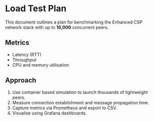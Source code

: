 # Load Test Plan

This document outlines a plan for benchmarking the Enhanced CSP network stack
with up to **10,000** concurrent peers.

## Metrics
- Latency (RTT)
- Throughput
- CPU and memory utilisation

## Approach
1. Use container based simulation to launch thousands of lightweight peers.
2. Measure connection establishment and message propagation time.
3. Capture metrics via Prometheus and export to CSV.
4. Visualise using Grafana dashboards.

